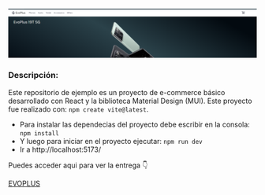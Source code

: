 
![EVOPLUS](public/img-EFJOSECORDOBA.PNG)

### Descripción:

Este repositorio de ejemplo es un proyecto de e-commerce básico desarrollado con React y la biblioteca Material Design (MUI). Este proyecto fue realizado con: `npm create vite@latest`.

 - Para instalar las dependecias  del proyecto debe escribir en la consola: `npm install`
 - Y luego para iniciar en el proyecto ejecutar: `npm run dev`
 - Ir a http://localhost:5173/


Puedes acceder aqui para ver la entrega 👇

[EVOPLUS](https://649f7dd213d46c5fe95484f4--starlit-sable-7acd1c.netlify.app/)




